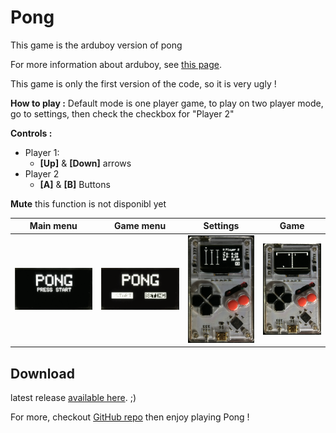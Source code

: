 # Pong
This game is the arduboy version of pong

For more information about arduboy, see [this page](https://arduboy.com/).

This game is only the first version of the code, so it is very ugly !

**How to play :** Default mode is one player game, to play on two player mode, go to settings, then check the checkbox for "Player 2"

**Controls :**
- Player 1:
    - **[Up]** & **[Down]** arrows
- Player 2
    - **[A]** & **[B]** Buttons

**Mute** this function is not disponibl yet

|Main menu|Game menu|Settings|Game|
|---------|---------|--------|----|
|![main menu](mainMenu.gif)|![game menu](gameMenu.gif)|![settings](settings.JPG)|![game in two player mode](gaming.JPG)|

## Download

latest release [available here](https://github.com/lostsh/arduboy_pong-game/releases/tag/V1.0). ;)

For more, checkout [GitHub repo](https://github.com/lostsh/arduboy_pong-game) then enjoy playing Pong !